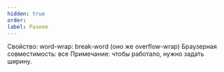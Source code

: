```yaml
---
hidden: true
order: 
label: Разное
---
```



Свойство: word-wrap: break-word (оно же overflow-wrap)
Браузерная совместимость: все
Примечание: чтобы работало, нужно задать ширину.


